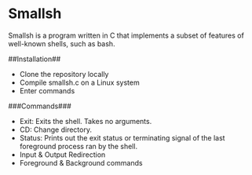 # **Smallsh**
Smallsh is a program written in C that implements a subset of features of well-known shells, such as bash. 



##Installation##
- Clone the repository locally
- Compile smallsh.c on a Linux system
- Enter commands
  
###Commands###
- Exit: Exits the shell. Takes no arguments.
- CD: Change directory.
- Status: Prints out the exit status or terminating signal of the last foreground process ran by the shell.
- Input & Output Redirection
- Foreground & Background commands 
